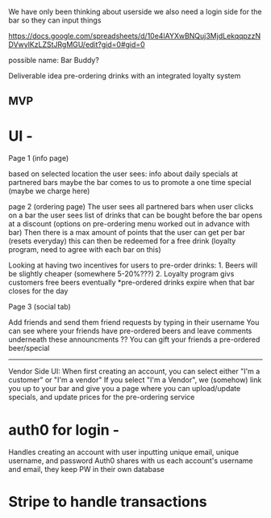 We have only been thinking about userside we also need a login side for the bar so they can input things  

https://docs.google.com/spreadsheets/d/10e4lAYXwBNQuj3MjdLekqqpzzNDVwylKzLZStJRgMGU/edit?gid=0#gid=0

possible name: Bar Buddy?

Deliverable idea pre-ordering drinks with an integrated loyalty system 

## MVP

# UI - 

Page 1 (info page) 

based on selected location the user sees:
info about daily specials at partnered bars 
maybe the bar comes to us to promote a one time special (maybe we charge here)

page 2 (ordering page)
The user sees all partnered bars 
when user clicks on a bar the user sees list of drinks that can be bought before the bar opens at a discount (options on pre-ordering menu worked out in advance with bar)
Then there is a max amount of points that the user can get per bar (resets everyday) this can then be redeemed for a free drink (loyalty program, need to agree with each bar on this)

Looking at having two incentives for users to pre-order drinks: 1. Beers will be slightly cheaper (somewhere 5-20%???) 2. Loyalty program givs customers free beers eventually
*pre-ordered drinks expire when that bar closes for the day

Page 3 (social tab)

Add friends and send them friend requests by typing in their username
You can see where your friends have pre-ordered beers and leave comments underneath these announcments ??
You can gift your friends a pre-ordered beer/special 

-----------------------------------------------------------------------------------------------------------------------------------------------------------
Vendor Side UI:
When first creating an account, you can select either "I'm a customer" or "I'm a vendor"
If you select "I'm a Vendor", we (somehow) link you up to your bar and give you a page where you can upload/update specials, and update prices for the pre-ordering service


# auth0 for login -
Handles creating an account with user inputting unique email, unique username, and password
Auth0 shares with us each account's username and email, they keep PW in their own database

# Stripe to handle transactions

